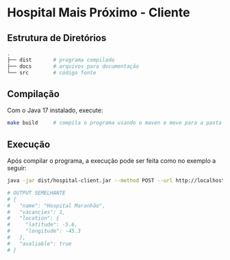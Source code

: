 # Hospital Mais Próximo - Cliente

## Estrutura de Diretórios

```bash
.
├── dist       # programa compilado
├── docs       # arquivos para documentação
└── src        # código fonte
```

## Compilação

Com o Java 17 instalado, execute:

```bash
make build     # compila o programa usando o maven e move para a pasta dist/
```

## Execução

Após compilar o programa, a execução pode ser feita como no exemplo a seguir:

```bash
java -jar dist/hospital-client.jar --method POST --url http://localhost:8080/server/location --payload "{ \"latitude\": -5.8658099, \"longitude\": -35.2258257 }"

# OUTPUT SEMELHANTE
# {
#   "name": "Hospital Maranhão",
#   "vacancies": 1,
#   "location": {
#     "latitude": -5.6,
#     "longitude": -45.3
#   },
#   "avaliable": true
# }

```
